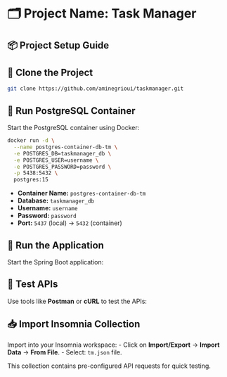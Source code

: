 # 🗂️ Project Name: Task Manager

## 📦 Project Setup Guide

## 🚀 Clone the Project

```bash
git clone https://github.com/aminegrioui/taskmanager.git
```

## 🐳 Run PostgreSQL Container

Start the PostgreSQL container using Docker:

```bash
docker run -d \
  --name postgres-container-db-tm \
  -e POSTGRES_DB=taskmanager_db \
  -e POSTGRES_USER=username \
  -e POSTGRES_PASSWORD=password \
  -p 5438:5432 \
  postgres:15
```

- **Container Name:** `postgres-container-db-tm`
- **Database:** `taskmanager_db`
- **Username:** `username`
- **Password:** `password`
- **Port:** `5437` (local) → `5432` (container)

## 🏃 Run the Application

Start the Spring Boot application:

## 🔗 Test APIs

Use tools like **Postman** or **cURL** to test the APIs:

## 📥 Import Insomnia Collection

Import into your Insomnia workspace:
    - Click on **Import/Export** → **Import Data** → **From File**.
    - Select: `tm.json` file.

This collection contains pre-configured API requests for quick testing.


